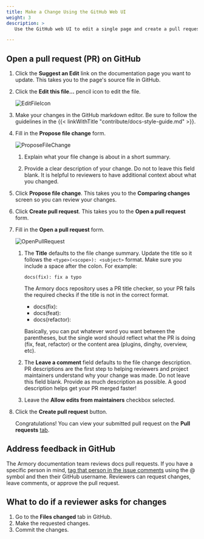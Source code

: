 ```yaml
---
title: Make a Change Using the GitHub Web UI
weight: 3
description: >
   Use the GitHub web UI to edit a single page and create a pull request.

---
```


## Open a pull request (PR) on GitHub

1. Click the **Suggest an Edit** link on the documentation page you want to update. This takes you to the page's source file in GitHub.
1. Click the **Edit this file...** pencil icon to edit the file.

   ![EditFileIcon](/images/contribute/github-edit-file-icon.jpg)

1. Make your changes in the GitHub markdown editor. Be sure to follow the guidelines in the {{< linkWithTitle "contribute/docs-style-guide.md" >}}.
1. Fill in the **Propose file change** form.

   ![ProposeFileChange](/images/contribute/github-propose-file-change-form.jpg)

   1. Explain what your file change is about in a short summary.

   2. Provide a clear description of your change. Do not to leave this field blank. It is helpful to reviewers to have additional context about what you changed.

1. Click **Propose file change**. This takes you to the **Comparing changes** screen so you can review your changes.

1. Click **Create pull request**. This takes you to the **Open a pull request** form.

1. Fill in the **Open a pull request** form.

   ![OpenPullRequest](/images/contribute/github-open-pull-request.jpg)

   1. The **Title** defaults to the file change summary. Update the title so it follows the `<type>(<scope>): <subject>` format. Make sure you include a space after the colon. For example:

      ```
      docs(fix): fix a typo
      ```

      The Armory docs repository uses a PR title checker, so your PR fails the required checks if the title is not in the correct format.
      - docs(fix):
      - docs(feat):
      - docs(refactor):

      Basically, you can put whatever word you want between the parentheses, but the single word should reflect what the PR is doing (fix, feat, refactor) or the content area (plugins, dinghy, overview, etc).

   2. The **Leave a comment** field defaults to the file change description. PR descriptions are the first step to helping reviewers and project maintainers understand why your change was made. Do not leave this field blank. Provide as much description as possible. A good description helps get your PR merged faster!
   3. Leave the **Allow edits from maintainers** checkbox selected.

1. Click the **Create pull request** button.

   Congratulations! You can view your submitted pull request on the **Pull requests** [tab](https://github.com/armory/docs/pulls).

## Address feedback in GitHub

The Armory documentation team reviews docs pull requests. If you have a specific person in mind, [tag that person in the issue comments](https://github.blog/2011-03-23-mention-somebody-they-re-notified/) using the @ symbol and then their GitHub username. Reviewers can request changes, leave comments, or approve the pull request.

## What to do if a reviewer asks for changes

1. Go to the **Files changed** tab in GitHub.
1. Make the requested changes.
1. Commit the changes.


